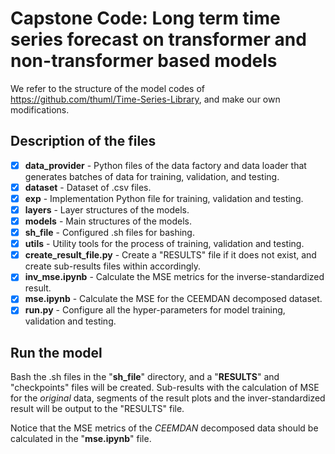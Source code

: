 # Capstone Code: Long term time series forecast on transformer and non-transformer based models
We refer to the structure of the model codes of https://github.com/thuml/Time-Series-Library, and make our own modifications.
## Description of the files

- [x] **data_provider** - Python files of the data factory and data loader that generates batches of data for training, validation, and testing.
- [x] **dataset** - Dataset of .csv files. 
- [x] **exp** - Implementation Python file for training, validation and testing.
- [x] **layers** - Layer structures of the models.
- [x] **models** - Main structures of the models.
- [x] **sh_file** - Configured .sh files for bashing.
- [x] **utils** - Utility tools for the process of training, validation and testing.
- [x] **create_result_file.py** - Create a "RESULTS" file if it does not exist, and create sub-results files within accordingly.
- [x] **inv_mse.ipynb** - Calculate the MSE metrics for the inverse-standardized result.
- [x] **mse.ipynb** - Calculate the MSE for the CEEMDAN decomposed dataset.
- [x] **run.py** - Configure all the hyper-parameters for model training, validation and testing.

## Run the model

Bash the .sh files in the "**sh_file**" directory, and a "**RESULTS**" and "checkpoints" files will be created. Sub-results with the calculation of MSE for the *original* data, segments of the result plots and the inver-standardized result will be output to the "RESULTS" file.

Notice that the MSE metrics of the *CEEMDAN* decomposed data should be calculated in the "**mse.ipynb**" file.
